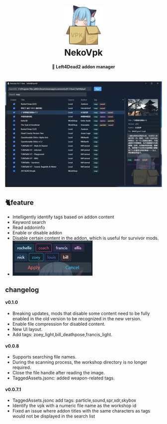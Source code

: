 <h1 align="center">
  <br>
  <img src="https://github.com/Starfelll/NekoVpk/blob/main/image/NekoVpk-128.png" alt="NekoVpk" width="128">
  <br>
  NekoVpk
  <br>
</h1>
<h4 align="center">🧰 Left4Dead2 addon manager </h4>
<h1 align="center">
  <img src="https://github.com/Starfelll/NekoVpk/blob/main/image/%7B92AF4B24-ECB7-4f37-A7EF-2452A7E1151B%7D.png" width="800">
</h1>

## 🐈feature
* Intelligently identify tags based on addon content
* Keyword search
* Read addoninfo
* Enable or disable addon
* Disable certain content in the addon, which is useful for survivor mods.
* ![](https://github.com/Starfelll/NekoVpk/blob/main/image/%7B5B7F3754-AEAB-478f-90C3-D0D2934D8D8A%7D.png)


## changelog
#### v0.1.0
- Breaking updates, mods that disable some content need to be fully enabled in the old version to be recognized in the new version.
- Enable file compression for disabled content.
- New UI layout.
- Add tags: zoey_light,bill_deathpose,francis_light.
#### v0.0.8
- Supports searching file names.
- During the scanning process, the workshop directory is no longer required.
- Close the file handle after reading the image.
- TaggedAssets.jsonc: added weapon-related tags.
#### v0.0.7.1
- TaggedAssets.jsonc add tags: particle,sound,spr,xdr,skybox
- Identify the vpk with a numeric file name as the workshop id
- Fixed an issue where addon titles with the same characters as tags would not be displayed in the search list

